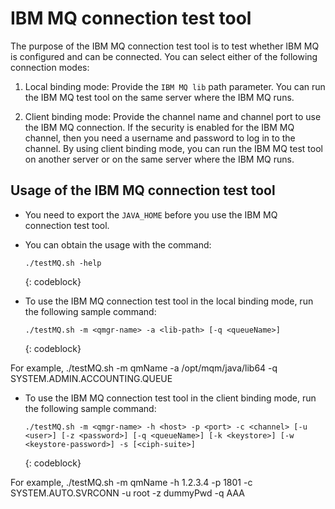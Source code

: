 # IBM MQ connection test tool

The purpose of the IBM MQ connection test tool is to test whether IBM MQ is configured and can be connected. You can select either of the following connection modes:

1. Local binding mode: Provide the `IBM MQ lib` path parameter. You can run the IBM MQ test tool on the same server where the IBM MQ runs.

2. Client binding mode: Provide the channel name and channel port to use the IBM MQ connection. If the security is enabled for the IBM MQ channel, then you need a username and password to log in to the channel. By using client binding mode, you can run the IBM MQ test tool on another server or on the same server where the IBM MQ runs. 

## Usage of the IBM MQ connection test tool

- You need to export the `JAVA_HOME` before you use the IBM MQ connection test tool.

- You can obtain the usage with the command: 

  ```
  ./testMQ.sh -help 
  ```
  {: codeblock}

- To use the IBM MQ connection test tool in the local binding mode, run the following sample command: 

  ```
  ./testMQ.sh -m <qmgr-name> -a <lib-path> [-q <queueName>]
  ```
  {: codeblock}

For example, ./testMQ.sh -m qmName -a /opt/mqm/java/lib64 -q SYSTEM.ADMIN.ACCOUNTING.QUEUE

- To use the IBM MQ connection test tool in the client binding mode, run the following sample command: 

  ```
  ./testMQ.sh -m <qmgr-name> -h <host> -p <port> -c <channel> [-u <user>] [-z <password>] [-q <queueName>] [-k <keystore>] [-w <keystore-password>] -s [<ciph-suite>]
  ```
  {: codeblock}

For example, ./testMQ.sh -m qmName -h 1.2.3.4 -p 1801 -c SYSTEM.AUTO.SVRCONN -u root -z dummyPwd -q AAA
